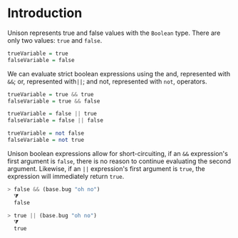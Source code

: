 # Introduction

Unison represents true and false values with the `Boolean` type. There are only two values: `true` and `false`.

```haskell
trueVariable = true
falseVariable = false
```

We can evaluate strict boolean expressions using the and, represented with `&&`; or, represented with`||`; and not, represented with `not`, operators.

```haskell
trueVariable = true && true
falseVariable = true && false

trueVariable = false || true
falseVariable = false || false

trueVariable = not false
falseVariable = not true
```

Unison boolean expressions allow for short-circuiting, if an `&&` expression's first argument is `false`, there is no reason to continue evaluating the second argument.
Likewise, if an `||` expression's first argument is `true`, the expression will immediately return `true`.

```haskell
> false && (base.bug "oh no")
  ⧩
  false
```

```haskell
> true || (base.bug "oh no")
  ⧩
  true
```
